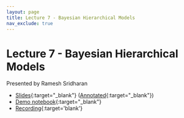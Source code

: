 ```yaml
---
layout: page
title: Lecture 7 - Bayesian Hierarchical Models
nav_exclude: true
---
```


# Lecture 7 - Bayesian Hierarchical Models

Presented by Ramesh Sridharan

- [Slides](https://docs.google.com/presentation/d/1dx_5YKBv9thTYgZwoIdRU7tUIAmHMysodGGLYve-inM/edit?usp=sharing){:target="_blank"} ([Annotated](https://drive.google.com/file/d/1NxpYBhcvZzCniNni8nnE4MDKYm8AciDH/view?usp=drive_link){:target="_blank"})
- [Demo notebook](https://data102.datahub.berkeley.edu/hub/user-redirect/git-pull?repo=https%3A%2F%2Fgithub.com%2Fds-102%2Fsp24-materials&urlpath=lab%2Ftree%2Fsp24-materials%2Flecture%2Flecture07%2Flec07.ipynb&branch=main){:target="_blank"}
- [Recording](https://bcourses.berkeley.edu/courses/1532439/pages/lecture-7-bayesian-hierarchical-modeling){:target='blank'}
